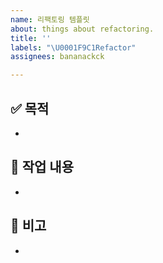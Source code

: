 ```yaml
---
name: 리팩토링 템플릿
about: things about refactoring.
title: ''
labels: "\U0001F9C1Refactor"
assignees: bananackck

---
```


## ✅ 목적
- 

## 🔧 작업 내용
- 

## 💬 비고
-

